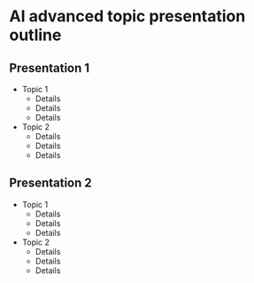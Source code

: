 # AI advanced topic presentation outline

## Presentation 1

* Topic 1
	* Details
	* Details
	* Details
* Topic 2
	* Details
	* Details
	* Details

## Presentation 2

* Topic 1
	* Details
	* Details
	* Details
* Topic 2
	* Details
	* Details
	* Details
